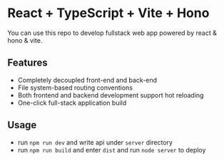 # React + TypeScript + Vite + Hono

You can use this repo to develop fullstack web app powered by react & hono & vite.

## Features

- Completely decoupled front-end and back-end
- File system-based routing conventions
- Both frontend and backend development support hot reloading
- One-click full-stack application build

## Usage

- run `npm run dev` and write api under `server` directory
- run `npm run build` and enter `dist` and run `node server` to deploy
